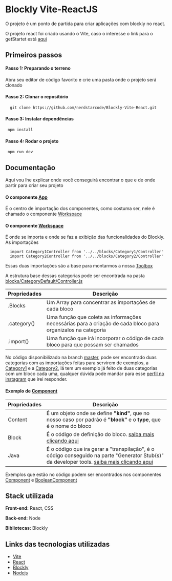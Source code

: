 
# Blockly Vite-ReactJS

O projeto é um ponto de partida para criar aplicações com blockly no react.

O projeto react foi criado usando o Vite, caso o interesse o link para o getStartet está [aqui](https://vitejs.dev/guide/) 


## Primeiros passos

#### Passo 1: Preparando o terreno
Abra seu editor de código favorito e crie uma pasta onde o projeto será clonado

#### Passo 2: Clonar o repositório

```http
  git clone https://github.com/nerdstarcode/Blockly-Vite-React.git
```

#### Passo 3: Instalar dependências

```http
 npm install
```
#### Passo 4: Rodar o projeto

```http
 npm run dev
```



## Documentação
Aqui vou lhe explicar onde você conseguirá encontrar o que e de onde partir para criar seu projeto
#### O componente [App](https://github.com/nerdstarcode/Blockly-Vite-React/blob/master/src/App.jsx)
É o centro de importação dos componentes, como costuma ser, nele  é chamado o componente [Workspace](https://github.com/nerdstarcode/Blockly-Vite-React/tree/master/src/components/Workspace)
#### O componente [Workspace](https://github.com/nerdstarcode/Blockly-Vite-React/tree/master/src/components/Workspace)
É onde se importa e onde se faz a exibição das funcionalidades do Blockly.
As importações
```http
  import Category1Controller from '../../blocks/Category1/Controller'
  import Category2Controller from '../../blocks/Category2/Controller'
```
Essas duas importações são a base para montarmos a nossa [Toolbox](https://developers.google.com/blockly/guides/configure/web/toolbox)

A estrutura base dessas categorias pode ser encontrada na pasta [blocks/CategoryDefault/Controller.js](https://github.com/nerdstarcode/Blockly-Vite-React/blob/master/src/blocks/CategoryDefault/Controller.js)

| Propriedades      | Descrição                                                                                                  |
| ----------------- | ---------------------------------------------------------------------------------------------------------- |
| .Blocks           | Um Array para concentrar as importações de cada bloco                                                      |
| .category()       | Uma função que coleta as informações necessárias para a criação de cada bloco para organizalos na categoria|
| .import()         | Uma função que irá incorporar o código de cada bloco para que possam ser chamados                          |

No código disponibilizado na branch [master](https://github.com/nerdstarcode/Blockly-Vite-React), pode ser encontrado duas categorias com as importações feitas para servirem de exemplos, a [Category1](https://github.com/nerdstarcode/Blockly-Vite-React/tree/master/src/blocks/Category1) e a [Category2](https://github.com/nerdstarcode/Blockly-Vite-React/tree/master/src/blocks/Category2), lá tem um exemplo já feito de duas categorias com um bloco cada uma, qualquer dúvida pode mandar para esse [perfil no instagram](https://www.instagram.com/nerd_star_code/) que irei responder.

#### Exemplo de [Component](https://github.com/nerdstarcode/Blockly-Vite-React/blob/master/src/blocks/CategoryDefault/ComponentDefault.js)

| Propriedades      | Descrição                                                                                                  |
| ----------------- | ---------------------------------------------------------------------------------------------------------- |
| Content           | É um objeto onde se define **"kind"**, que no nosso caso por padrão é **"block"** e o **type**, que é o nome do bloco|
| Block             | É o código de definição do bloco. [saiba mais clicando aqui](https://developers.google.com/blockly/guides/create-custom-blocks/blockly-developer-tools)|
| Java              | É o código que ira gerar a "transpilação", é o código conseguido na parte "Generator Stub(s)" da developer tools. [saiba mais clicando aqui](https://developers.google.com/blockly/guides/create-custom-blocks/blockly-developer-tools)|

Exemplos que estão no código podem ser encontrados nos componentes [Component](https://github.com/nerdstarcode/Blockly-Vite-React/blob/master/src/blocks/Category1/Component.js) e [BooleanComponent](https://github.com/nerdstarcode/Blockly-Vite-React/blob/master/src/blocks/Category2/BooleanComponent.js)

## Stack utilizada

**Front-end:** React, CSS

**Back-end:** Node

**Bibliotecas:** Blockly 

## Links das tecnologias utilizadas

 - [Vite](https://vitejs.dev/)
 - [React](https://reactjs.org/)
 - [Blockly](https://developers.google.com/blockly)
 - [Nodejs](https://nodejs.org/en/)


